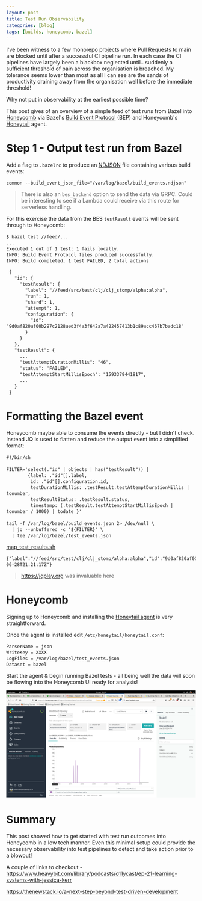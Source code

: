 ```yaml
---
layout: post
title: Test Run Observability
categories: [blog]
tags: [builds, honeycomb, bazel]
---
```



I've been witness to a few monorepo projects where Pull Requests to main are blocked until after a successful 
CI pipeline run. In each case the CI pipelines have largely been a blackbox neglected until.. suddenly 
a sufficient threshold of pain across the organisation is breached. My tolerance seems lower than most as all
I can see are the sands of productivity draining away from the organisation well before the immediate threshold!
 


 

Why not put in observability at the earliest possible time? 



This post gives of an overview of a simple feed of test runs from Bazel into [Honeycomb](honeycomb.io) via 
Bazel's [Build Event Protocol](https://docs.bazel.build/versions/master/build-event-protocol.html) (BEP)
 and Honeycomb's [Honeytail](https://docs.honeycomb.io/getting-data-in/integrations/honeytail/) agent.
 
 
Step 1 - Output test run from Bazel
===================================
 
Add a flag to `.bazelrc` to produce an [NDJSON](http://ndjson.org/) file containing various build events:

````
common --build_event_json_file="/var/log/bazel/build_events.ndjson"
````

> There is also an `bes_backend` option to send the data via GRPC. Could be interesting to 
> see if a Lambda could receive via this route for serverless handling.
 
For this exercise the data from the BES `testResult` events will be sent through to Honeycomb:
 
````
$ bazel test //feed/...
...
Executed 1 out of 1 test: 1 fails locally.
INFO: Build Event Protocol files produced successfully.
INFO: Build completed, 1 test FAILED, 2 total actions
````
 
````
 {
   "id": {
     "testResult": {
       "label": "//feed/src/test/clj/clj_stomp/alpha:alpha",
       "run": 1,
       "shard": 1,
       "attempt": 1,
       "configuration": {
         "id": "9d0af820af00b297c2128aed3f4a3f642a7a422457413b1c89acc467b7badc18"
       }
     }
   },
   "testResult": {
     ...
     "testAttemptDurationMillis": "46",
     "status": "FAILED",
     "testAttemptStartMillisEpoch": "1593379441817",
     ...
   }
 }
````
 
Formatting the Bazel event
==========================

Honeycomb maybe able to consume the events directly - but I didn't check. Instead JQ is used to flatten and reduce 
the output event into a simplified format:


```
#!/bin/sh

FILTER='select(."id" | objects | has("testResult")) |
        {label: ."id"[].label,
         id: ."id"[].configuration.id,
         testDurationMillis: .testResult.testAttemptDurationMillis | tonumber,
         testResultStatus: .testResult.status,
         timestamp: (.testResult.testAttemptStartMillisEpoch | tonumber / 1000) | todate }'

tail -f /var/log/bazel/build_events.json 2> /dev/null \
  | jq --unbuffered -c "${FILTER}" \
  | tee /var/log/bazel/test_events.json
```

[map_test_results.sh](/assets/map_test_results.sh)


````
{"label":"//feed/src/test/clj/clj_stomp/alpha:alpha","id":"9d0af820af00b297c2128aed3f4a3f642a7a422457413b1c89acc467b7badc18","testDurationMillis":46,"testResultStatus":"FAILED","timestamp":"2020-06-28T21:21:17Z"}
````

> <https://jqplay.org> was invaluable here
 
 
 
Honeycomb
=========

Signing up to Honeycomb and installing the [Honeytail agent](https://docs.honeycomb.io/getting-data-in/integrations/honeytail/) is very straightforward.  
 
Once the agent is installed edit `/etc/honeytail/honeytail.conf`:

````
ParserName = json
WriteKey = XXXX
LogFiles = /var/log/bazel/test_events.json
Dataset = bazel
````

Start the agent & begin running Bazel tests - all being well the data will soon be flowing into the Honeycomb UI ready for analysis!

 ![honeycomb.png](/assets/honeycomb.png)


Summary
=======

This post showed how to get started with test run outcomes into Honeycomb in a low tech manner. Even this minimal setup
could provide the necessary observability into test pipelines to detect and take action prior to a blowout!


A couple of links to checkout - 
<https://www.heavybit.com/library/podcasts/o11ycast/ep-21-learning-systems-with-jessica-kerr>

<https://thenewstack.io/a-next-step-beyond-test-driven-development>